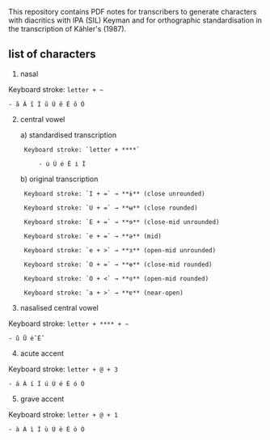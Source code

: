 This repository contains PDF notes for transcribers to generate 
characters with diacritics with IPA (SIL) Keyman and for orthographic 
standardisation in the transcription of Kähler's (1987).

## list of characters

1) nasal

Keyboard stroke: `letter + ~`

	- ã Ã ĩ Ĩ ũ Ũ ẽ Ẽ õ Õ

2) central vowel

	a) standardised transcription

		Keyboard stroke: `letter + ****`

			- u̇ U̇ ė Ė i̇ İ

	b) original transcription

		Keyboard stroke: `I + =` → **ɨ** (close unrounded)
		
		Keyboard stroke: `U + =` → **ʉ** (close rounded)
		
		Keyboard stroke: `E + =` → **ɘ** (close-mid unrounded)

		Keyboard stroke: `e + =` → **ə** (mid)

		Keyboard stroke: `e + >` → **ɜ** (open-mid unrounded)

		Keyboard stroke: `O + =` → **ɵ** (close-mid rounded)

		Keyboard stroke: `O + <` → **ɞ** (open-mid rounded)

		Keyboard stroke: `a + >` → **ɐ** (near-open)

3) nasalised central vowel

Keyboard stroke: `letter + **** + ~`

	- u̇̃ U̇̃ ė̃ Ė̃

4) acute accent

Keyboard stroke: `letter + @ + 3`

	- á Á í Í ú Ú é É ó Ó

5) grave accent

Keyboard stroke: `letter + @ + 1`

	- à À ì Ì ù Ù è È ò Ò
